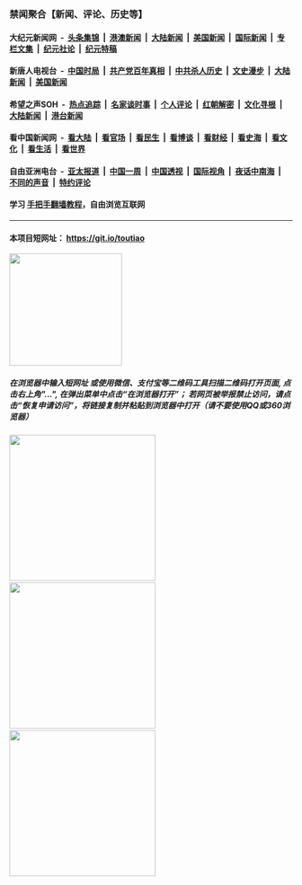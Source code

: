 ### 禁闻聚合【新闻、评论、历史等】

#### 大纪元新闻网 &nbsp;-&nbsp; [头条集锦](indexes/E头条集锦.md?t=03021102) &nbsp;|&nbsp; [港澳新闻](indexes/E港澳新闻.md?t=03021102)  &nbsp;|&nbsp; [大陆新闻](indexes/E大陆新闻.md?t=03021102) &nbsp;|&nbsp; [美国新闻](indexes/E美国新闻.md?t=03021102) &nbsp;|&nbsp; [国际新闻](indexes/E国际新闻.md?t=03021102) &nbsp;|&nbsp; [专栏文集](indexes/E专栏文集.md?t=03021102) &nbsp;|&nbsp; [纪元社论](indexes/E纪元社论.md?t=03021102) &nbsp;|&nbsp; [纪元特稿](indexes/E纪元特稿.md?t=03021102) 

#### 新唐人电视台 &nbsp;-&nbsp; [中国时局](indexes/N中国时局.md?t=03021102) &nbsp;|&nbsp; [共产党百年真相](indexes/N共产党百年真相.md?t=03021102) &nbsp;|&nbsp; [中共杀人历史](indexes/N中共杀人历史.md?t=03021102) &nbsp;|&nbsp; [文史漫步](indexes/N文史漫步.md?t=03021102) &nbsp;|&nbsp; [大陆新闻](indexes/N大陆新闻.md?t=03021102) &nbsp;|&nbsp; [美国新闻](indexes/N美国新闻.md?t=03021102)

#### 希望之声SOH &nbsp;-&nbsp; [热点追踪](indexes/H热点追踪.md?t=03021102) &nbsp;|&nbsp; [名家谈时事](indexes/H名家谈时事.md?t=03021102) &nbsp;|&nbsp; [个人评论](indexes/H个人评论.md?t=03021102)  &nbsp;|&nbsp; [红朝解密](indexes/H红朝解密.md?t=03021102) &nbsp;|&nbsp; [文化寻根](indexes/H文化寻根.md?t=03021102) &nbsp;|&nbsp; [大陆新闻](indexes/H大陆新闻.md?t=03021102) &nbsp;|&nbsp; [港台新闻](indexes/H港台新闻.md?t=03021102)

#### 看中国新闻网 &nbsp;-&nbsp; [看大陆](indexes/S看大陆.md?t=03021102) &nbsp;|&nbsp; [看官场](indexes/S看官场.md?t=03021102) &nbsp;|&nbsp; [看民生](indexes/S看民生.md?t=03021102)  &nbsp;|&nbsp; [看博谈](indexes/S看博谈.md?t=03021102) &nbsp;|&nbsp; [看财经](indexes/S看财经.md?t=03021102) &nbsp;|&nbsp; [看史海](indexes/S看史海.md?t=03021102) &nbsp;|&nbsp; [看文化](indexes/S看文化.md?t=03021102) &nbsp;|&nbsp; [看生活](indexes/S看生活.md?t=03021102) &nbsp;|&nbsp; [看世界](indexes/S看世界.md?t=03021102)

#### 自由亚洲电台 &nbsp;-&nbsp; [亚太报道](indexes/R亚太报道.md?t=03021102) &nbsp;|&nbsp; [中国一周](indexes/R中国一周.md?t=03021102) &nbsp;|&nbsp; [中国透视](indexes/R中国透视.md?t=03021102)  &nbsp;|&nbsp; [国际视角](indexes/R国际视角.md?t=03021102) &nbsp;|&nbsp; [夜话中南海](indexes/R夜话中南海.md?t=03021102) &nbsp;|&nbsp; [不同的声音](indexes/R不同的声音.md?t=03021102) &nbsp;|&nbsp; [特约评论](indexes/R特约评论.md?t=03021102)

#### 学习 [手把手翻墙教程](https://github.com/gfw-breaker/guides/wiki)，自由浏览互联网

----

#### 本项目短网址： https://git.io/toutiao
<img src="https://raw.githubusercontent.com/gfw-breaker/banned-news/master/scripts/img/qr.png" width="200px"/>  

##### 在浏览器中输入短网址 或使用微信、支付宝等二维码工具扫描二维码打开页面, 点击右上角"...", 在弹出菜单中点击“在浏览器打开”； 若网页被举报禁止访问，请点击“恢复申请访问”，将链接复制并粘贴到浏览器中打开（请不要使用QQ或360浏览器）

<img src="https://raw.githubusercontent.com/gfw-breaker/banned-news/master/scripts/img/1.png" width="260px"/> &nbsp; <img src="https://raw.githubusercontent.com/gfw-breaker/banned-news/master/scripts/img/2.png" width="260px"/> &nbsp; <img src="https://raw.githubusercontent.com/gfw-breaker/banned-news/master/scripts/img/3.png" width="260px"/>

